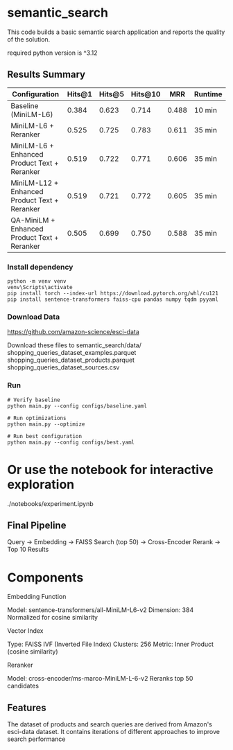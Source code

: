 # semantic_search
This code builds a basic semantic search application and reports the quality of the solution.

required python version is ^3.12

## Results Summary
| Configuration | Hits@1 | Hits@5 | Hits@10 | MRR | Runtime |
|--------------|--------|--------|---------|-----|---------|
| Baseline (MiniLM-L6) | 0.384 | 0.623 | 0.714 | 0.488 | 10 min |
| MiniLM-L6 + Reranker | 0.525 | 0.725 | 0.783 | 0.611 | 35 min |
| MiniLM-L6 + Enhanced Product Text + Reranker | 0.519 | 0.722 | 0.771 | 0.606 | 35 min |
| MiniLM-L12 + Enhanced Product Text + Reranker | 0.519 | 0.721 | 0.772 | 0.605 | 35 min |
| QA-MiniLM + Enhanced Product Text + Reranker | 0.505 | 0.699 | 0.750 | 0.588 | 35 min |

### Install dependency
```shell
python -m venv venv
venv\Scripts\activate
pip install torch --index-url https://download.pytorch.org/whl/cu121
pip install sentence-transformers faiss-cpu pandas numpy tqdm pyyaml
```

### Download Data
https://github.com/amazon-science/esci-data

Download these files to semantic_search/data/
shopping_queries_dataset_examples.parquet
shopping_queries_dataset_products.parquet
shopping_queries_dataset_sources.csv

### Run
```shell
# Verify baseline 
python main.py --config configs/baseline.yaml

# Run optimizations
python main.py --optimize

# Run best configuration
python main.py --config configs/best.yaml
```

# Or use the notebook for interactive exploration
./notebooks/experiment.ipynb

## Final Pipeline
Query → Embedding → FAISS Search (top 50) → Cross-Encoder Rerank → Top 10 Results

# Components

Embedding Function

Model: sentence-transformers/all-MiniLM-L6-v2
Dimension: 384
Normalized for cosine similarity


Vector Index

Type: FAISS IVF (Inverted File Index)
Clusters: 256
Metric: Inner Product (cosine similarity)


Reranker

Model: cross-encoder/ms-marco-MiniLM-L-6-v2
Reranks top 50 candidates


## Features
The dataset of products and search queries are derived from Amazon's esci-data dataset. It contains iterations of different approaches to improve search performance

